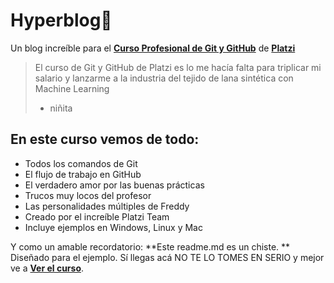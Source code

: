 # Hyperblog🖤
Un blog increíble para el [**Curso Profesional de Git y GitHub**](https://platzi.com/cursos/git-github/ "curso de Git y GitHub") de [**Platzi**](https://platzi.com/ "Platzi")
>El curso de Git y GitHub de Platzi es lo me hacía falta para triplicar mi salario y lanzarme a la industria del tejido de lana sintética con Machine Learning
> - niñita 

##  **En este curso vemos de todo:**

* Todos los comandos de Git
* El flujo de trabajo en GitHub 
* El verdadero amor por las buenas prácticas
* Trucos muy locos del profesor
* Las personalidades múltiples de Freddy
* Creado por el increíble Platzi Team
* Incluye ejemplos en Windows, Linux y Mac

Y como un amable recordatorio: **Este readme.md es un chiste. ** 
Diseñado para el ejemplo. Sí llegas acá NO TE LO TOMES EN SERIO y mejor ve a [**Ver el curso**](https://platzi.com/cursos/git-github/ "ver el curso").
